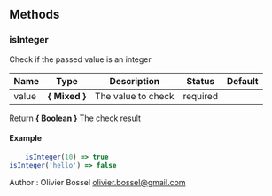 ## Methods


### isInteger

Check if the passed value is an integer



Name  |  Type  |  Description  |  Status  |  Default
------------  |  ------------  |  ------------  |  ------------  |  ------------
value  |  **{ Mixed }**  |  The value to check  |  required  |

Return **{ [Boolean](https://developer.mozilla.org/fr/docs/Web/JavaScript/Reference/Objets_globaux/Boolean) }** The check result

#### Example
```js
	isInteger(10) => true
isInteger('hello') => false
```
Author : Olivier Bossel <olivier.bossel@gmail.com>